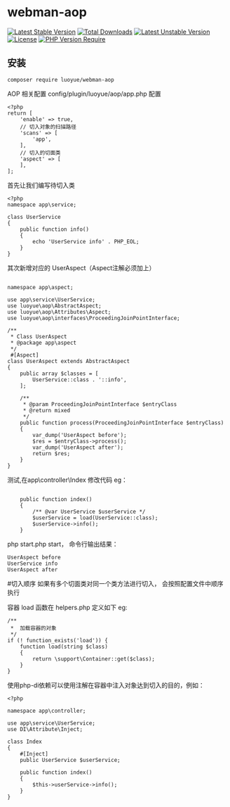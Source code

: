 # webman-aop
[![Latest Stable Version](http://poser.pugx.org/phpunit/phpunit/v)](https://packagist.org/packages/phpunit/phpunit) [![Total Downloads](http://poser.pugx.org/phpunit/phpunit/downloads)](https://packagist.org/packages/phpunit/phpunit) [![Latest Unstable Version](http://poser.pugx.org/phpunit/phpunit/v/unstable)](https://packagist.org/packages/phpunit/phpunit) [![License](http://poser.pugx.org/phpunit/phpunit/license)](https://packagist.org/packages/phpunit/phpunit) [![PHP Version Require](http://poser.pugx.org/phpunit/phpunit/require/php)](https://packagist.org/packages/phpunit/phpunit)

## 安装
```
composer require luoyue/webman-aop
```

AOP 相关配置
config/plugin/luoyue/aop/app.php 配置
```
<?php
return [
    'enable' => true,
    // 切入对象的扫描路径
    'scans' => [
        'app',
    ],
    // 切入的切面类
    'aspect' => [
    ],
];
```
首先让我们编写待切入类 
```
<?php
namespace app\service;

class UserService
{
    public function info()
    {
        echo 'UserService info' . PHP_EOL;
    }
}
```
其次新增对应的 UserAspect（Aspect注解必须加上）

```

namespace app\aspect;

use app\service\UserService;
use luoyue\aop\AbstractAspect;
use luoyue\aop\Attributes\Aspect;
use luoyue\aop\interfaces\ProceedingJoinPointInterface;

/**
 * Class UserAspect
 * @package app\aspect
 */
 #[Aspect]
class UserAspect extends AbstractAspect
{
    public array $classes = [
        UserService::class . '::info',
    ];

    /**
     * @param ProceedingJoinPointInterface $entryClass
     * @return mixed
     */
    public function process(ProceedingJoinPointInterface $entryClass)
    {
        var_dump('UserAspect before');
        $res = $entryClass->process();
        var_dump('UserAspect after');
        return $res;
    }
}
```

测试,在app\controller\Index 修改代码 eg：

```

    public function index()
    {
        /** @var UserService $userService */
        $userService = load(UserService::class);
        $userService->info();
    }

```
php start.php start， 命令行输出结果：
```
UserAspect before 
UserService info
UserAspect after 
```
#切入顺序
如果有多个切面类对同一个类方法进行切入， 会按照配置文件中顺序执行

容器 load 函数在 helpers.php 定义如下 eg:
```
/**
 *  加载容器的对象
 */
if (! function_exists('load')) {
    function load(string $class)
    {
        return \support\Container::get($class);
    }
}
```

使用php-di依赖可以使用注解在容器中注入对象达到切入的目的，例如：


```
<?php

namespace app\controller;

use app\service\UserService;
use DI\Attribute\Inject;

class Index
{
    #[Inject]
    public UserService $userService;

    public function index()
    {
        $this->userService->info();
    }
}
```